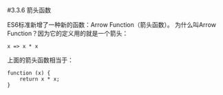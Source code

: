#3.3.6 箭头函数

ES6标准新增了一种新的函数：Arrow Function（箭头函数）。
为什么叫Arrow Function？因为它的定义用的就是一个箭头：
```
x => x * x
```
上面的箭头函数相当于：
```
function (x) {
    return x * x;
}
```
